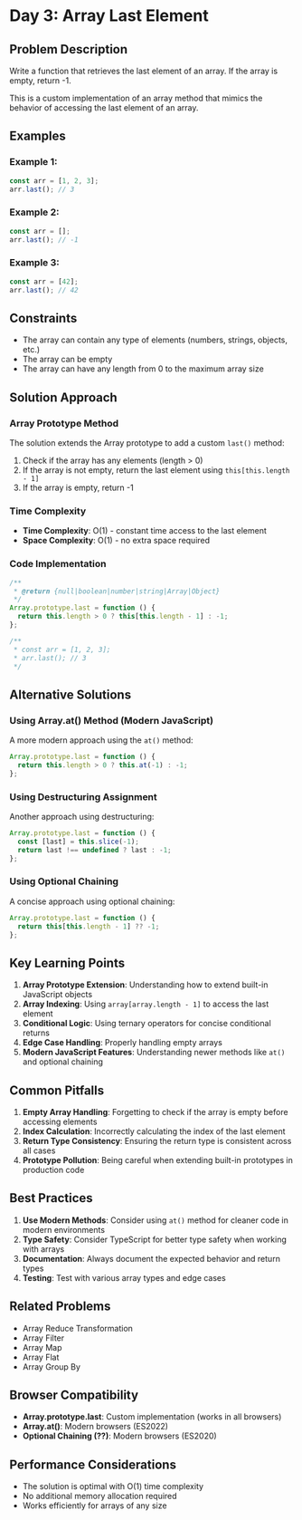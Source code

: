 # Day 3: Array Last Element

## Problem Description

Write a function that retrieves the last element of an array. If the array is empty, return -1.

This is a custom implementation of an array method that mimics the behavior of accessing the last element of an array.

## Examples

### Example 1:

```javascript
const arr = [1, 2, 3];
arr.last(); // 3
```

### Example 2:

```javascript
const arr = [];
arr.last(); // -1
```

### Example 3:

```javascript
const arr = [42];
arr.last(); // 42
```

## Constraints

- The array can contain any type of elements (numbers, strings, objects, etc.)
- The array can be empty
- The array can have any length from 0 to the maximum array size

## Solution Approach

### Array Prototype Method

The solution extends the Array prototype to add a custom `last()` method:

1. Check if the array has any elements (length > 0)
2. If the array is not empty, return the last element using `this[this.length - 1]`
3. If the array is empty, return -1

### Time Complexity

- **Time Complexity**: O(1) - constant time access to the last element
- **Space Complexity**: O(1) - no extra space required

### Code Implementation

```javascript
/**
 * @return {null|boolean|number|string|Array|Object}
 */
Array.prototype.last = function () {
  return this.length > 0 ? this[this.length - 1] : -1;
};

/**
 * const arr = [1, 2, 3];
 * arr.last(); // 3
 */
```

## Alternative Solutions

### Using Array.at() Method (Modern JavaScript)

A more modern approach using the `at()` method:

```javascript
Array.prototype.last = function () {
  return this.length > 0 ? this.at(-1) : -1;
};
```

### Using Destructuring Assignment

Another approach using destructuring:

```javascript
Array.prototype.last = function () {
  const [last] = this.slice(-1);
  return last !== undefined ? last : -1;
};
```

### Using Optional Chaining

A concise approach using optional chaining:

```javascript
Array.prototype.last = function () {
  return this[this.length - 1] ?? -1;
};
```

## Key Learning Points

1. **Array Prototype Extension**: Understanding how to extend built-in JavaScript objects
2. **Array Indexing**: Using `array[array.length - 1]` to access the last element
3. **Conditional Logic**: Using ternary operators for concise conditional returns
4. **Edge Case Handling**: Properly handling empty arrays
5. **Modern JavaScript Features**: Understanding newer methods like `at()` and optional chaining

## Common Pitfalls

1. **Empty Array Handling**: Forgetting to check if the array is empty before accessing elements
2. **Index Calculation**: Incorrectly calculating the index of the last element
3. **Return Type Consistency**: Ensuring the return type is consistent across all cases
4. **Prototype Pollution**: Being careful when extending built-in prototypes in production code

## Best Practices

1. **Use Modern Methods**: Consider using `at()` method for cleaner code in modern environments
2. **Type Safety**: Consider TypeScript for better type safety when working with arrays
3. **Documentation**: Always document the expected behavior and return types
4. **Testing**: Test with various array types and edge cases

## Related Problems

- Array Reduce Transformation
- Array Filter
- Array Map
- Array Flat
- Array Group By

## Browser Compatibility

- **Array.prototype.last**: Custom implementation (works in all browsers)
- **Array.at()**: Modern browsers (ES2022)
- **Optional Chaining (??)**: Modern browsers (ES2020)

## Performance Considerations

- The solution is optimal with O(1) time complexity
- No additional memory allocation required
- Works efficiently for arrays of any size
